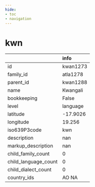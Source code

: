 ```yaml
---
hide:
- toc
- navigation
---
```

# kwn
|                      | info     |
|:---------------------|:---------|
| id                   | kwan1273 |
| family_id            | atla1278 |
| parent_id            | kwan1288 |
| name                 | Kwangali |
| bookkeeping          | False    |
| level                | language |
| latitude             | -17.9026 |
| longitude            | 19.256   |
| iso639P3code         | kwn      |
| description          | nan      |
| markup_description   | nan      |
| child_family_count   | 0        |
| child_language_count | 0        |
| child_dialect_count  | 0        |
| country_ids          | AO NA    |